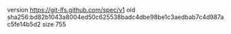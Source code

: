 version https://git-lfs.github.com/spec/v1
oid sha256:bd82b1043a8004ed50c625538badc4dbe98be1c3aedbab7c4d987ac5fe14b5d2
size 755
